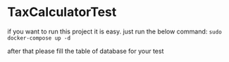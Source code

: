 # TaxCalculatorTest

if you want to run this project it is easy. just run the below command:
`sudo docker-compose up -d`


after that please fill the table of database for your test
